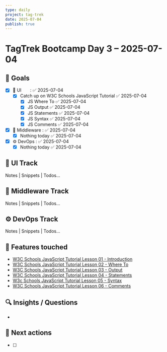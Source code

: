 ```yaml
---
type: daily
project: tag-trek
date: 2025-07-04
publish: true
---
```

# TagTrek Bootcamp Day 3 – 2025-07-04

## 🎯 Goals
- [x] 🐣 UI  : ✅ 2025-07-04
    - [x] Catch up on W3C Schools JavaScript Tutorial ✅ 2025-07-04
        - [x] JS Where To ✅ 2025-07-04
        - [x] JS Output ✅ 2025-07-04
        - [x] JS Statements ✅ 2025-07-04
        - [x] JS Syntax ✅ 2025-07-04
        - [x] JS Comments ✅ 2025-07-04
- [x] 🌳 Middleware : ✅ 2025-07-04
    - [x] Nothing today ✅ 2025-07-04
- [x] ⚙️ DevOps  : ✅ 2025-07-04
    - [x] Nothing today ✅ 2025-07-04

## 🐣 UI Track
Notes | Snippets | Todos…

## 🌳 Middleware Track
Notes | Snippets | Todos…

## ⚙️ DevOps Track
Notes | Snippets | Todos…

## 🧩 Features touched
- [W3C Schools JavaScript Tutorial Lesson 01 - Introduction](W3C%20Schools%20JavaScript%20Tutorial%20Lesson%2001%20-%20Introduction.md)
- [W3C Schools JavaScript Tutorial Lesson 02 - Where To](W3C%20Schools%20JavaScript%20Tutorial%20Lesson%2002%20-%20Where%20To.md)
- [W3C Schools JavaScript Tutorial Lesson 03 - Output](W3C%20Schools%20JavaScript%20Tutorial%20Lesson%2003%20-%20Output.md)
- [W3C Schools JavaScript Tutorial Lesson 04 - Statements](W3C%20Schools%20JavaScript%20Tutorial%20Lesson%2004%20-%20Statements.md)
- [W3c Schools JavaScript Tutorial Lesson 05 - Syntax](W3C%20Schools%20JavaScript%20Tutorial/W3c%20Schools%20JavaScript%20Tutorial%20Lesson%2005%20-%20Syntax.md)
- [W3C Schools JavaScript Tutorial Lesson 06 - Comments](W3C%20Schools%20JavaScript%20Tutorial%20Lesson%2006%20-%20Comments.md)

## 🔍 Insights / Questions
- 

## 🚀 Next actions
- [ ]






